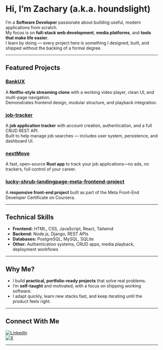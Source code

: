 # Hi, I’m Zachary (a.k.a. houndslight)

I’m a **Software Developer** passionate about building useful, modern applications from scratch.  
My focus is on **full-stack web development**, **media platforms**, and **tools that make life easier**.  
I learn by doing — every project here is something I designed, built, and shipped without the backing of a formal degree.  

---

## Featured Projects

### [BankUX](https://github.com/houndslight/BankUX)  
A **Netflix-style streaming clone** with a working video player, clean UI, and multi-page navigation.  
Demonstrates frontend design, modular structure, and playback integration.  

### [job-tracker](https://github.com/houndslight/job-tracker)  
A **job application tracker** with account creation, authentication, and a full CRUD REST API.  
Built to help manage job searches — includes user system, persistence, and dashboard UI.  

### [nextMove](https://github.com/houndslight/nextMove)
A fast, open-source **Rust app** to track your job applications—no ads, no trackers, full control of your career. 

### [lucky-shrub-landingpage-meta-frontend-project](https://github.com/houndslight/lucky-shrub-landingpage-meta-frontend-project)
A **responsive front-end project** built as part of the Meta Front-End Developer Certificate on Coursera.


---

## Technical Skills

- **Frontend:** HTML, CSS, JavaScript, React, Tailwind  
- **Backend:** Node.js, Django, REST APIs  
- **Databases:** PostgreSQL, MySQL, SQLite  
- **Other:** Authentication systems, CRUD apps, media playback, deployment workflows  

---

## Why Me?

- I build **practical, portfolio-ready projects** that solve real problems.  
- I’m **self-taught** and motivated, with a focus on shipping working software.  
- I adapt quickly, learn new stacks fast, and keep iterating until the product feels right.  

---

## Connect With Me

[![LinkedIn](https://img.shields.io/badge/LinkedIn-%230077B5.svg?logo=linkedin&logoColor=white)](https://www.linkedin.com/in/zacharyjtapocik/)  
[![X](https://img.shields.io/badge/X-@hounds-blue)](https://x.com/hounds)  

---
